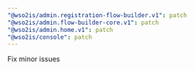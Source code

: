```yaml
---
"@wso2is/admin.registration-flow-builder.v1": patch
"@wso2is/admin.flow-builder-core.v1": patch
"@wso2is/admin.home.v1": patch
"@wso2is/console": patch
---
```


Fix minor issues
